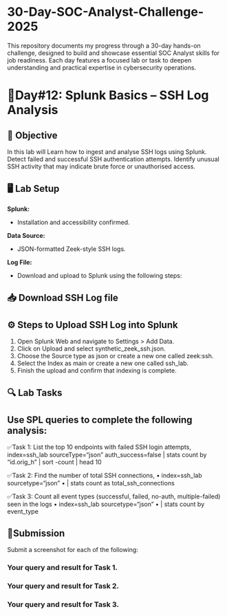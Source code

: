 # 30-Day-SOC-Analyst-Challenge-2025
This repository documents my progress through a 30-day hands-on challenge, designed to build and showcase essential SOC Analyst skills for job readiness. Each day features a focused lab or task to deepen understanding and practical expertise in cybersecurity operations.

# 🚀Day#12: Splunk Basics – SSH Log Analysis

## 🎯 Objective
In this lab will Learn how to ingest and analyse SSH logs using Splunk.
Detect failed and successful SSH authentication attempts.
Identify unusual SSH activity that may indicate brute force or unauthorised access.


## 🖥️ Lab Setup
**Splunk:**
- Installation and accessibility confirmed.

**Data Source:**
- JSON-formatted Zeek-style SSH logs.

**Log File:**
- Download and upload to Splunk using the following steps:

## 📥 Download SSH Log file

## ⚙️ Steps to Upload SSH Log into Splunk
1. Open Splunk Web and navigate to Settings > Add Data.
2. Click on Upload and select  synthetic_zeek_ssh.json.
3. Choose the Source type as json or create a new one called zeek:ssh.
4. Select the Index as main or create a new one called ssh_lab.
5. Finish the upload and confirm that indexing is complete.


## 🔍 Lab Tasks

## Use SPL queries to complete the following analysis:

✅Task 1: List the top 10 endpoints with failed SSH login attempts,
index=ssh_lab sourceType=“json” auth_success=false
| stats count by “id.orig_h”
| sort -count | head 10


✅Task 2: Find the number of total SSH connections,
	•	index=ssh_lab sourcetype=“json”
	•	| stats count as total_ssh_connections


✅Task 3: Count all event types (successful, failed, no-auth, multiple-failed) seen in the logs
	•	index=ssh_lab sourcetype=“json”
	•	| stats count by event_type



## 📸Submission

Submit a screenshot for each of the following:

### Your query and result for Task 1.
### Your query and result for Task 2.
### Your query and result for Task 3.

